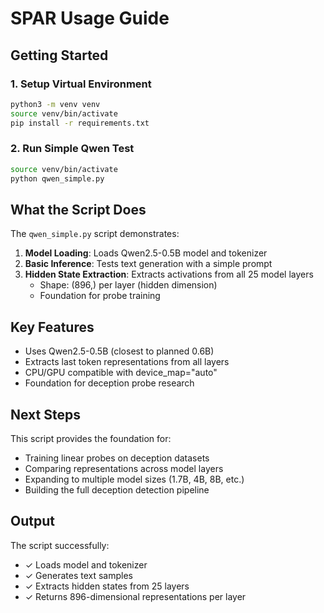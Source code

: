 # SPAR Usage Guide

## Getting Started

### 1. Setup Virtual Environment

```bash
python3 -m venv venv
source venv/bin/activate
pip install -r requirements.txt
```

### 2. Run Simple Qwen Test

```bash
source venv/bin/activate
python qwen_simple.py
```

## What the Script Does

The `qwen_simple.py` script demonstrates:

1. **Model Loading**: Loads Qwen2.5-0.5B model and tokenizer
2. **Basic Inference**: Tests text generation with a simple prompt
3. **Hidden State Extraction**: Extracts activations from all 25 model layers
   - Shape: (896,) per layer (hidden dimension)
   - Foundation for probe training

## Key Features

- Uses Qwen2.5-0.5B (closest to planned 0.6B)
- Extracts last token representations from all layers
- CPU/GPU compatible with device_map="auto"
- Foundation for deception probe research

## Next Steps

This script provides the foundation for:
- Training linear probes on deception datasets
- Comparing representations across model layers
- Expanding to multiple model sizes (1.7B, 4B, 8B, etc.)
- Building the full deception detection pipeline

## Output

The script successfully:
- ✓ Loads model and tokenizer
- ✓ Generates text samples
- ✓ Extracts hidden states from 25 layers
- ✓ Returns 896-dimensional representations per layer